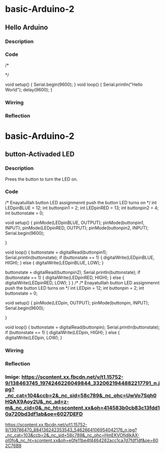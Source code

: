 # basic-Arduino-2

## Hello Arduino


### Description

### Code
/*

*/
 
void setup() {
  Serial.begin(9600); 
}
void loop() {
  Serial.println("Hello World");
  delay(9600);
}
### Wirring 
### Reflection





# basic-Arduino-2

## button-Activaded LED


### Description
Prees the button to turn the LED on.

### Code





/*
  Enayatulllah
  button LED assignmennt
  push the button LED turns on
*/
int LEDpinBLUE = 12;
int buttonpin1 = 2;
int LEDpinRED = 13;
int buttonpin2 = 4;
int buttonstate = 0;

void setup() {
  pinMode(LEDpinBLUE, OUTPUT);
  pinMode(buttonpin1, INPUT); 
  pinMode(LEDpinRED, OUTPUT);
  pinMode(buttonpin2, INPUT);
  Serial.begin(9600);


}

void loop() {
  buttonstate = digitalRead(buttonpin1);
  Serial.println(buttonstate);
  if (buttonstate == 1) {
    digitalWrite(LEDpinBLUE, HIGH);
  }
  else {
    digitalWrite(LEDpinBLUE, LOW);
  }
  
  buttonstate = digitalRead(buttonpin2);
  Serial.println(buttonstate);
  if (buttonstate == 1) {
    digitalWrite(LEDpinRED, HIGH);
  }
  else {
    digitalWrite(LEDpinRED, LOW);
  }
}
/*
/*
  Enayatulllah
  button LED assignmennt
  push the button LED turns on
*/
int LEDpin = 12;
int buttonpin = 2;
int buttonstate = 0;

void setup() {
  pinMode(LEDpin, OUTPUT);
  pinMode(buttonpin, INPUT);
  Serial.begin(9600);


}

void loop() {
  buttonstate = digitalRead(buttonpin);
  Serial.println(buttonstate);
  if (buttonstate == 1) {
    digitalWrite(LEDpin, HIGH);
  }
  else {
    digitalWrite(LEDpin, LOW);
  }


### Wirring 


### Reflection

### Imige: https://scontent.xx.fbcdn.net/v/t1.15752-9/138463745_1974246226049844_3320621944882217791_n.jpg?_nc_cat=104&ccb=2&_nc_sid=58c789&_nc_ohc=UwVo7Sqh0HQAX9Aoy2U&_nc_ad=z-m&_nc_cid=0&_nc_ht=scontent.xx&oh=414583b0cb83c13fdd10a720bd3df1ab&oe=6027DEFD

https://scontent.xx.fbcdn.net/v/t1.15752-9/139786470_884136242353543_5462664106954042176_n.jpg?_nc_cat=103&ccb=2&_nc_sid=58c789&_nc_ohc=HmEKVOfjdIkAX-oI0fo&_nc_ht=scontent.xx&oh=e0fe11be4f4464262acc1ca7d7fdf1df&oe=602C76B8



